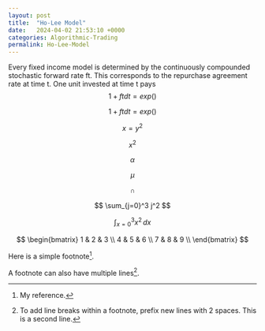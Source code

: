 ```yaml
---
layout: post
title:  "Ho-Lee Model"
date:   2024-04-02 21:53:10 +0000
categories: Algorithmic-Trading
permalink: Ho-Lee-Model
---
```


<!-- This content will not appear in the rendered Markdown -->
Every fixed income model is determined by the continuously compounded stochastic forward rate ft. This corresponds to the repurchase agreement rate at time t. One unit invested at time t pays $$ 1 + ft dt = exp() $$ <!--more-->

$$ 1 + ft dt = exp() $$

$$ x = y^2 $$


$$ x^2 $$

$$ \alpha $$

$$ \mu $$

$$ \cap $$

$$ \sum_{j=0}^3 j^2 $$

$$ \int_{x=0}^3 x^2\,dx $$

$$ \begin{bmatrix} 
      1 & 2 & 3 \\
      4 & 5 & 6 \\
      7 & 8 & 9 \\
\end{bmatrix} $$




Here is a simple footnote[^1].

A footnote can also have multiple lines[^2].

[^1]: My reference.
[^2]: To add line breaks within a footnote, prefix new lines with 2 spaces.
  This is a second line.
